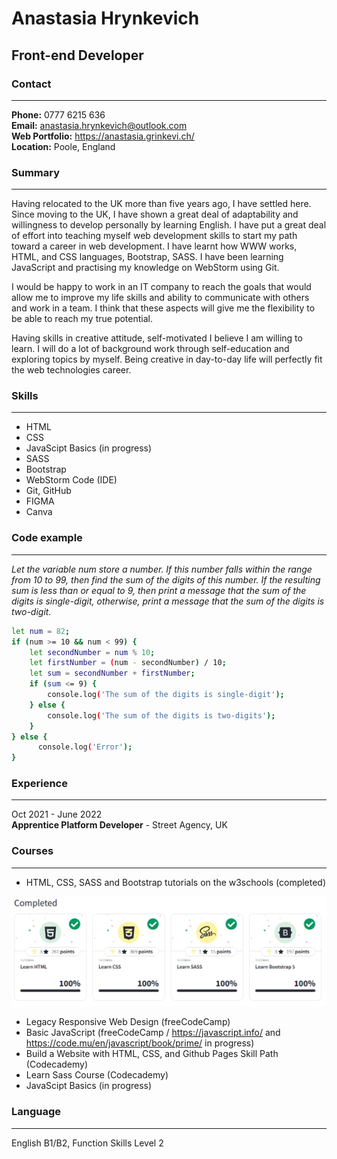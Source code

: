 # **Anastasia Hrynkevich**
## Front-end Developer
### Contact 
___
**Phone:** 0777 6215 636  
**Email:** anastasia.hrynkevich@outlook.com  
**Web Portfolio:** https://anastasia.grinkevi.ch/  
**Location:** Poole, England  
### Summary
___
Having relocated to the UK more than five years ago, I have settled here. Since moving to the UK, I have shown a great deal of adaptability and willingness to develop personally by learning English. I have put a great deal of effort into teaching myself web development skills to start my path toward a career in web development. I have learnt how WWW works, HTML, and CSS languages, Bootstrap, SASS. I have been learning JavaScript and practising my knowledge on WebStorm using Git.  

I would be happy to work in an IT company to reach the goals that would allow me to improve my life skills and ability to communicate with others and work in a team. I think that these aspects will give me the flexibility to be able to reach my true potential.  

Having skills in creative attitude, self-motivated I believe I am willing to learn. I will do a lot of background work through self-education and exploring topics by myself. Being creative in day-to-day life will perfectly fit the web technologies career.
### Skills
___
* HTML
* CSS
* JavaScipt Basics (in progress)
* SASS
* Bootstrap
* WebStorm Code (IDE)
* Git, GitHub
* FIGMA
* Canva
### Code example
___
*Let the variable num store a number. If this number falls within the range from 10 to 99, then find the sum of the digits of this number. If the resulting sum is less than or equal to 9, then print a message that the sum of the digits is single-digit, otherwise, print a message that the sum of the digits is two-digit.*

```sh
let num = 82;
if (num >= 10 && num < 99) {
    let secondNumber = num % 10;
    let firstNumber = (num - secondNumber) / 10;
    let sum = secondNumber + firstNumber;
    if (sum <= 9) {
        console.log('The sum of the digits is single-digit');
    } else {
        console.log('The sum of the digits is two-digits');
    }
} else {
      console.log('Error');
}
```
### Experience
___
Oct 2021 - June 2022  
**Apprentice Platform Developer** - Street Agency, UK
### Courses
___
* HTML, CSS, SASS and Bootstrap tutorials on the w3schools (completed)

![W3School](https://github.com/nastiko/cv_markdown/blob/master/W3School.png)

* Legacy Responsive Web Design (freeCodeCamp)
* Basic JavaScript (freeCodeCamp / https://javascript.info/ and https://code.mu/en/javascript/book/prime/ in progress)
* Build a Website with HTML, CSS, and Github Pages Skill Path (Codecademy)
* Learn Sass Course (Codecademy)
* JavaScipt Basics (in progress)
### Language
___
English B1/B2, Function Skills Level 2
